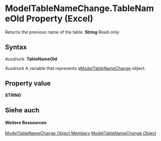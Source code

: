 
# ModelTableNameChange.TableNameOld Property (Excel)

Returns the previous name of the table.  **String** Read-only


## Syntax

 _Ausdruck_. **TableNameOld**

 _Ausdruck_ A variable that represents a[ModelTableNameChange](f739aed8-aa89-a05d-fa84-8ae2520576fb.md) object.


## Property value

 **STRING**


## Siehe auch


#### Weitere Ressourcen


[ModelTableNameChange Object Members](http://msdn.microsoft.com/library/7739e58b-9e02-cd98-eef5-d30555abd1e5%28Office.15%29.aspx)
[ModelTableNameChange Object](f739aed8-aa89-a05d-fa84-8ae2520576fb.md)